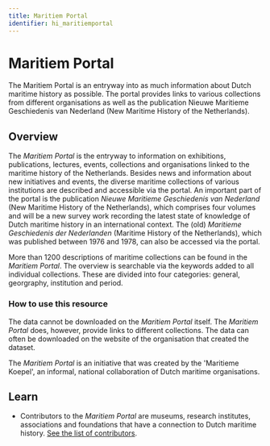```yaml
---
title: Maritiem Portal
identifier: hi_maritiemportal
---
```

# Maritiem Portal
The Maritiem Portal is an entryway into as much information about Dutch maritime history as possible. The portal provides links to various collections from different organisations as well as the publication Nieuwe Maritieme Geschiedenis van Nederland (New Maritime History of the Netherlands).

## Overview
The *Maritiem Portal* is the entryway to information on exhibitions, publications, lectures, events, collections and organisations linked to the maritime history of the Netherlands. Besides news and information about new initiatives and events, the diverse maritime collections of various institutions are described and accessible via the portal. An important part of the portal is the publication *Nieuwe Maritieme Geschiedenis van Nederland* (New Maritime History of the Netherlands), which comprises four volumes and will be a new survey work recording the latest state of knowledge of Dutch maritime history in an international context. The (old) *Maritieme Geschiedenis der Nederlanden* (Maritime History of the Netherlands), which was published between 1976 and 1978, can also be accessed via the portal.

More than 1200 descriptions of maritime collections can be found in the *Maritiem Portal*. The overview is searchable via the keywords added to all individual collections. These are divided into four categories: general, georgraphy, institution and period.

### How to use this resource
The data cannot be downloaded on the *Maritiem Portal* itself. The *Maritiem Portal* does, however, provide links to different collections. The data can often be downloaded on the website of the organisation that created the dataset.

The *Maritiem Portal* is an initiative that was created by the 'Maritieme Koepel', an informal, national collaboration of Dutch maritime organisations.

## Learn
- Contributors to the *Maritiem Portal* are museums, research institutes, associations and foundations that have a connection to Dutch maritime history. [See the list of contributors](https://maritiemportal.nl/instellingen/).
